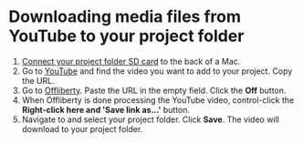 # Downloading media files from YouTube to your project folder

1. [Connect your project folder SD card](connecting-your-project-folder-sd-card.md) to the back of a Mac.
2. Go to [YouTube](https://www.youtube.com/) and find the video you want to add to your project. Copy the URL.
3. Go to [Offliberty](http://offliberty.com/). Paste the URL in the empty field. Click the **Off** button.
4. When Offliberty is done processing the YouTube video, control-click the **Right-click here and 'Save link as...'** button. 
5. Navigate to and select your project folder. Click **Save**. The video will download to your project folder.

